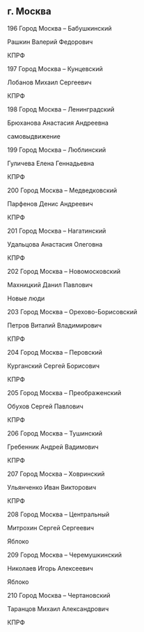 ## г. Москва

196 Город Москва – Бабушкинский

Рашкин Валерий Федорович

КПРФ

197 Город Москва – Кунцевский

Лобанов Михаил Сергеевич

КПРФ

198 Город Москва – Ленинградский

Брюханова Анастасия Андреевна

самовыдвижение

199 Город Москва – Люблинский

Гуличева Елена Геннадьевна

КПРФ

200 Город Москва – Медведковский

Парфенов Денис Андреевич

КПРФ

201 Город Москва – Нагатинский

Удальцова Анастасия Олеговна

КПРФ

202 Город Москва – Новомосковский

Махницкий Данил Павлович

Новые люди

203 Город Москва – Орехово-Борисовский

Петров Виталий Владимирович

КПРФ

204 Город Москва – Перовский

Курганский Сергей Борисович

КПРФ

205 Город Москва – Преображенский

Обухов Сергей Павлович

КПРФ

206 Город Москва – Тушинский

Гребенник Андрей Вадимович

КПРФ

207 Город Москва – Ховринский

Ульянченко Иван Викторович

КПРФ

208 Город Москва – Центральный

Митрохин Сергей Сергеевич

Яблоко

209 Город Москва – Черемушкинский

Николаев Игорь Алексеевич

Яблоко

210 Город Москва – Чертановский

Таранцов Михаил Александрович

КПРФ

